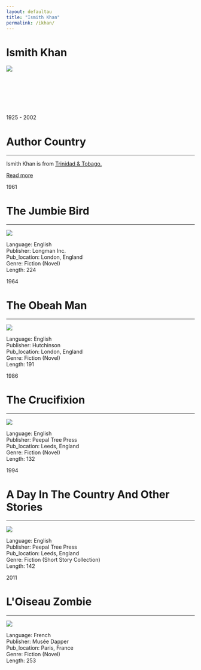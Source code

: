 ```yaml
---
layout: defaultau
title: "Ismith Khan"
permalink: /ikhan/
---
```

<!-- partial:index.partial.html -->
<div class="content">
    <h1>Ismith Khan</h1>
    <div class="quote">
        <div><img src="https://www.peepaltreepress.com/sites/default/files/styles/author_large/public/Ismith%20Khan.jpg" class="logo"></div>
    </div>
    <div class="timeline">
        <div style="padding-bottom:100px;"></div>
        <div class="block">
            <div class="date right"><p class="right"> 1925 - 2002 </p></div>
            <div class="dot"></div>
            <div class="left first">
            <div class="author_country">
                <h1>Author Country</h1><hr>
          <div class="aclocation">  <p>Ismith Khan is from <a href="{{ site.baseurl }}/3">Trinidad & Tobago.</a></p></div>
              <div class="acreadmore">  <a href="https://en.wikipedia.org/wiki/Ismith_Khan" target="_blank">Read more</a></div>
            </div>
            </div>
        </div>
        <div class="block">
            <div class="date left"><p class="left">1961</p></div>
            <div class="dot"></div>
            <div class="right">
                <h1>The Jumbie Bird</h1><hr>
                <p><img src="https://pictures.abebooks.com/inventory/5169101312.jpg"></p>
                <p>
                Language: English<br/>
                Publisher: Longman Inc.<br/>
                Pub_location: London, England<br/>
                Genre: Fiction (Novel)<br/>
                Length: 224</p>
            </div>
        </div>
        <div class="block">
            <div class="date right"><p class="right">1964</p></div>
            <div class="dot"></div>
            <div class="left hide">
                <h1>The Obeah Man</h1><hr>
                <p><img src="https://i.gr-assets.com/images/S/compressed.photo.goodreads.com/books/1347561256l/2243954.jpg"></p>
                <p>Language: English<br/>
                Publisher: Hutchinson<br/>
                Pub_location: London, England<br/>
                Genre: Fiction (Novel)<br/>
                Length: 191</p>
            </div>
        </div>
       <div class="block">
            <div class="date right"><p class="right">1986</p></div>
            <div class="dot"></div>
            <div class="left hide">
                <h1>The Crucifixion</h1><hr>
                <p><img src="https://m.media-amazon.com/images/I/51otv8Zm6NL._AC_SY780_.jpg"></p>
                <p>Language: English<br/>
                Publisher: Peepal Tree Press<br/>
                Pub_location:  Leeds, England<br/>
                Genre: Fiction (Novel)<br/>
                Length: 132</p>
            </div>
        </div>
         </div>
        <div class="block">
            <div class="date left"><p class="left">1994</p></div>
            <div class="dot"></div>
            <div class="right">
                <h1>A Day In The Country And Other Stories</h1><hr>
                <p><img src="https://m.media-amazon.com/images/I/410F20625SL.jpg"></p>
                <p>
                Language: English<br/>
                Publisher: Peepal Tree Press<br/>
                Pub_location: Leeds, England<br/>
                Genre: Fiction (Short Story Collection)<br/>
                Length: 142</p>
            </div>
        </div>
        <div class="block">
            <div class="date right"><p class="right">2011</p></div>
            <div class="dot"></div>
            <div class="left hide">
                <h1>L'Oiseau Zombie</h1><hr>
                <p><img src="https://m.media-amazon.com/images/I/61JSE77DXRL._SX362_BO1,204,203,200_.jpg"></p>
                <p>Language: French<br/>
                Publisher: Musée Dapper<br/>
                Pub_location: Paris, France<br/>
                Genre: Fiction (Novel)<br/>
                Length: 253</p>
            </div>
        </div>
</div>
  <!-- partial -->
<script src='https://cdnjs.cloudflare.com/ajax/libs/jquery/3.1.1/jquery.min.js'></script><script  src="{{ site.baseurl }}/assets/js/authorscript.js"></script>